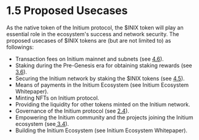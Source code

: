 # 1.5 Proposed Usecases

As the native token of the Initium protocol, the $INIX token will play an essential role in the ecosystem's success and network security. The proposed usecases of $INIX tokens are (but are not limited to) as followings:

* Transaction fees on Initium mainnet and subnets (see [4.6](../post-gen/4.6-transaction-fees.md)).
* Staking during the Pre-Genesis era for obtaining staking rewards (see [3.6](../pre-gen/3.6-staking-mechanism.md)).
* Securing the Initium network by staking the $INIX tokens (see [4.5](../post-gen/4.5-staking-mechanism.md)).
* Means of payments in the Initium Ecosystem (see Initium Ecosystem Whitepaper).
* Minting NFTs on Initium protocol.&#x20;
* Providing the liquidity for other tokens minted on the Initium network. &#x20;
* Governance of the Initium protocol (see [2.4](../gov/2.4-governance-models.md)).&#x20;
* Empowering the Initium community and the projects joining the Initium ecosystem (see[ 3.4](../pre-gen/3.4-ecosystem-allocations.md)).
* Building the Initium Ecosystem (see Initium Ecosystem Whitepaper).&#x20;
